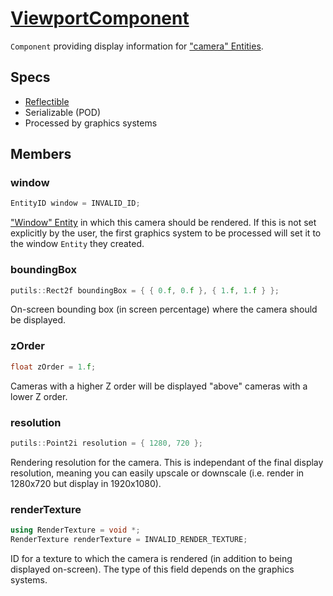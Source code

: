 # [ViewportComponent](ViewportComponent.hpp)

`Component` providing display information for ["camera" Entities](CameraComponent.md).

## Specs

* [Reflectible](https://github.com/phisko/putils/blob/master/reflection.md)
* Serializable (POD)
* Processed by graphics systems

## Members

### window

```cpp
EntityID window = INVALID_ID;
```

["Window" Entity](WindowComponent.md) in which this camera should be rendered. If this is not set explicitly by the user, the first graphics system to be processed will set it to the window `Entity` they created.

### boundingBox

```cpp
putils::Rect2f boundingBox = { { 0.f, 0.f }, { 1.f, 1.f } };
```

On-screen bounding box (in screen percentage) where the camera should be displayed.

### zOrder

```cpp
float zOrder = 1.f;
```

Cameras with a higher Z order will be displayed "above" cameras with a lower Z order.

### resolution

```cpp
putils::Point2i resolution = { 1280, 720 };
```

Rendering resolution for the camera. This is independant of the final display resolution, meaning you can easily upscale or downscale (i.e. render in 1280x720 but display in 1920x1080).

### renderTexture

```cpp
using RenderTexture = void *;
RenderTexture renderTexture = INVALID_RENDER_TEXTURE;
```

ID for a texture to which the camera is rendered (in addition to being displayed on-screen). The type of this field depends on the graphics systems.